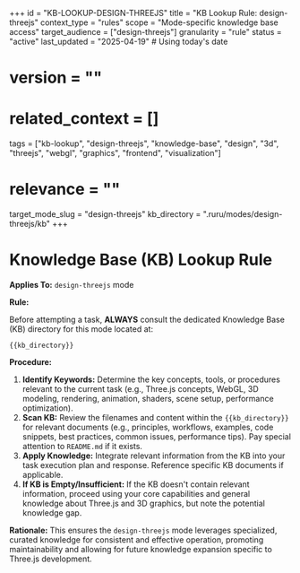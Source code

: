 +++
id = "KB-LOOKUP-DESIGN-THREEJS"
title = "KB Lookup Rule: design-threejs"
context_type = "rules"
scope = "Mode-specific knowledge base access"
target_audience = ["design-threejs"]
granularity = "rule"
status = "active"
last_updated = "2025-04-19" # Using today's date
# version = ""
# related_context = []
tags = ["kb-lookup", "design-threejs", "knowledge-base", "design", "3d", "threejs", "webgl", "graphics", "frontend", "visualization"]
# relevance = ""
target_mode_slug = "design-threejs"
kb_directory = ".ruru/modes/design-threejs/kb"
+++

# Knowledge Base (KB) Lookup Rule

**Applies To:** `design-threejs` mode

**Rule:**

Before attempting a task, **ALWAYS** consult the dedicated Knowledge Base (KB) directory for this mode located at:

`{{kb_directory}}`

**Procedure:**

1.  **Identify Keywords:** Determine the key concepts, tools, or procedures relevant to the current task (e.g., Three.js concepts, WebGL, 3D modeling, rendering, animation, shaders, scene setup, performance optimization).
2.  **Scan KB:** Review the filenames and content within the `{{kb_directory}}` for relevant documents (e.g., principles, workflows, examples, code snippets, best practices, common issues, performance tips). Pay special attention to `README.md` if it exists.
3.  **Apply Knowledge:** Integrate relevant information from the KB into your task execution plan and response. Reference specific KB documents if applicable.
4.  **If KB is Empty/Insufficient:** If the KB doesn't contain relevant information, proceed using your core capabilities and general knowledge about Three.js and 3D graphics, but note the potential knowledge gap.

**Rationale:** This ensures the `design-threejs` mode leverages specialized, curated knowledge for consistent and effective operation, promoting maintainability and allowing for future knowledge expansion specific to Three.js development.
